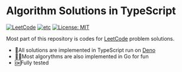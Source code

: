 # Algorithm Solutions in TypeScript

[![LeetCode](https://github.com/yukisato/algorithms/workflows/LeetCode/badge.svg?branch=master)](https://github.com/yukisato/algorithms/actions?query=workflow%3ALeetCode)
[![etc](https://github.com/yukisato/algorithms/workflows/etc/badge.svg?branch=master)](https://github.com/yukisato/algorithms/actions?query=workflow%3Aetc)
[![License: MIT](https://img.shields.io/badge/License-MIT-yellow.svg)](https://opensource.org/licenses/MIT)

Most part of this repository is codes for [LeetCode](https://leetcode.com/) problem solutions.

 - 💯All solutions are implemented in TypeScript run on [Deno](https://deno.land)
 - 🦸‍♂️️Most algorythms are also implemented in Go for fun
 - 🆗Fully tested
